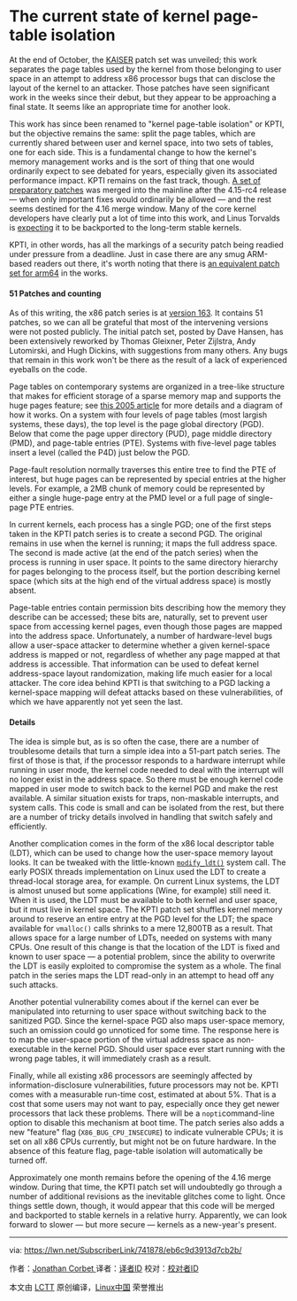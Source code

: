 The current state of kernel page-table isolation
============================================================

At the end of October, the [KAISER][8] patch set was unveiled; this work separates the page tables used by the kernel from those belonging to user space in an attempt to address x86 processor bugs that can disclose the layout of the kernel to an attacker. Those patches have seen significant work in the weeks since their debut, but they appear to be approaching a final state. It seems like an appropriate time for another look.

This work has since been renamed to "kernel page-table isolation" or KPTI, but the objective remains the same: split the page tables, which are currently shared between user and kernel space, into two sets of tables, one for each side. This is a fundamental change to how the kernel's memory management works and is the sort of thing that one would ordinarily expect to see debated for years, especially given its associated performance impact. KPTI remains on the fast track, though. [A set of preparatory patches][2] was merged into the mainline after the 4.15-rc4 release — when only important fixes would ordinarily be allowed — and the rest seems destined for the 4.16 merge window. Many of the core kernel developers have clearly put a lot of time into this work, and Linus Torvalds is [expecting][3] it to be backported to the long-term stable kernels.

KPTI, in other words, has all the markings of a security patch being readied under pressure from a deadline. Just in case there are any smug ARM-based readers out there, it's worth noting that there is [an equivalent patch set for arm64][4] in the works.

#### 51 Patches and counting

As of this writing, the x86 patch series is at [version 163][5]. It contains 51 patches, so we can all be grateful that most of the intervening versions were not posted publicly. The initial patch set, posted by Dave Hansen, has been extensively reworked by Thomas Gleixner, Peter Zijlstra, Andy Lutomirski, and Hugh Dickins, with suggestions from many others. Any bugs that remain in this work won't be there as the result of a lack of experienced eyeballs on the code.

Page tables on contemporary systems are organized in a tree-like structure that makes for efficient storage of a sparse memory map and supports the huge pages feature; see [this 2005 article][6] for more details and a diagram of how it works. On a system with four levels of page tables (most largish systems, these days), the top level is the page global directory (PGD). Below that come the page upper directory (PUD), page middle directory (PMD), and page-table entries (PTE). Systems with five-level page tables insert a level (called the P4D) just below the PGD.

Page-fault resolution normally traverses this entire tree to find the PTE of interest, but huge pages can be represented by special entries at the higher levels. For example, a 2MB chunk of memory could be represented by either a single huge-page entry at the PMD level or a full page of single-page PTE entries.

In current kernels, each process has a single PGD; one of the first steps taken in the KPTI patch series is to create a second PGD. The original remains in use when the kernel is running; it maps the full address space. The second is made active (at the end of the patch series) when the process is running in user space. It points to the same directory hierarchy for pages belonging to the process itself, but the portion describing kernel space (which sits at the high end of the virtual address space) is mostly absent.

Page-table entries contain permission bits describing how the memory they describe can be accessed; these bits are, naturally, set to prevent user space from accessing kernel pages, even though those pages are mapped into the address space. Unfortunately, a number of hardware-level bugs allow a user-space attacker to determine whether a given kernel-space address is mapped or not, regardless of whether any page mapped at that address is accessible. That information can be used to defeat kernel address-space layout randomization, making life much easier for a local attacker. The core idea behind KPTI is that switching to a PGD lacking a kernel-space mapping will defeat attacks based on these vulnerabilities, of which we have apparently not yet seen the last.

#### Details

The idea is simple but, as is so often the case, there are a number of troublesome details that turn a simple idea into a 51-part patch series. The first of those is that, if the processor responds to a hardware interrupt while running in user mode, the kernel code needed to deal with the interrupt will no longer exist in the address space. So there must be enough kernel code mapped in user mode to switch back to the kernel PGD and make the rest available. A similar situation exists for traps, non-maskable interrupts, and system calls. This code is small and can be isolated from the rest, but there are a number of tricky details involved in handling that switch safely and efficiently.

Another complication comes in the form of the x86 local descriptor table (LDT), which can be used to change how the user-space memory layout looks. It can be tweaked with the little-known [`modify_ldt()`][7] system call. The early POSIX threads implementation on Linux used the LDT to create a thread-local storage area, for example. On current Linux systems, the LDT is almost unused but some applications (Wine, for example) still need it. When it is used, the LDT must be available to both kernel and user space, but it must live in kernel space. The KPTI patch set shuffles kernel memory around to reserve an entire entry at the PGD level for the LDT; the space available for `vmalloc()` calls shrinks to a mere 12,800TB as a result. That allows space for a large number of LDTs, needed on systems with many CPUs. One result of this change is that the location of the LDT is fixed and known to user space — a potential problem, since the ability to overwrite the LDT is easily exploited to compromise the system as a whole. The final patch in the series maps the LDT read-only in an attempt to head off any such attacks.

Another potential vulnerability comes about if the kernel can ever be manipulated into returning to user space without switching back to the sanitized PGD. Since the kernel-space PGD also maps user-space memory, such an omission could go unnoticed for some time. The response here is to map the user-space portion of the virtual address space as non-executable in the kernel PGD. Should user space ever start running with the wrong page tables, it will immediately crash as a result.

Finally, while all existing x86 processors are seemingly affected by information-disclosure vulnerabilities, future processors may not be. KPTI comes with a measurable run-time cost, estimated at about 5%. That is a cost that some users may not want to pay, especially once they get newer processors that lack these problems. There will be a `nopti`command-line option to disable this mechanism at boot time. The patch series also adds a new "feature" flag (`X86_BUG_CPU_INSECURE`) to indicate vulnerable CPUs; it is set on all x86 CPUs currently, but might not be on future hardware. In the absence of this feature flag, page-table isolation will automatically be turned off.

Approximately one month remains before the opening of the 4.16 merge window. During that time, the KPTI patch set will undoubtedly go through a number of additional revisions as the inevitable glitches come to light. Once things settle down, though, it would appear that this code will be merged and backported to stable kernels in a relative hurry. Apparently, we can look forward to slower — but more secure — kernels as a new-year's present.

--------------------------------------------------------------------------------

via: https://lwn.net/SubscriberLink/741878/eb6c9d3913d7cb2b/

作者：[Jonathan Corbet ][a]
译者：[译者ID](https://github.com/译者ID)
校对：[校对者ID](https://github.com/校对者ID)

本文由 [LCTT](https://github.com/LCTT/TranslateProject) 原创编译，[Linux中国](https://linux.cn/) 荣誉推出

[a]:https://lwn.net/SubscriberLink/741878/eb6c9d3913d7cb2b/
[1]:https://lwn.net/Promo/slink-trial2-2/claim
[2]:https://git.kernel.org/linus/64a48099b3b31568ac45716b7fafcb74a0c2fcfe
[3]:https://lwn.net/Articles/741882/
[4]:https://lwn.net/Articles/740393/
[5]:https://lwn.net/Articles/741883/
[6]:https://lwn.net/Articles/117749/
[7]:http://man7.org/linux/man-pages/man2/modify_ldt.2.html
[8]:https://lwn.net/Articles/738975/
